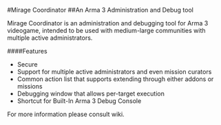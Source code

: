 #Mirage Coordinator
##An Arma 3 Administration and Debug tool

Mirage Coordinator is an administration and debugging tool for Arma 3 videogame, intended to be used with medium-large communities with multiple active administrators. 

####Features
* Secure
* Support for multiple active administrators and even mission curators
* Common action list that supports extending through either addons or missions
* Debugging window that allows per-target execution
* Shortcut for Built-In Arma 3 Debug Console

For more information please consult wiki.